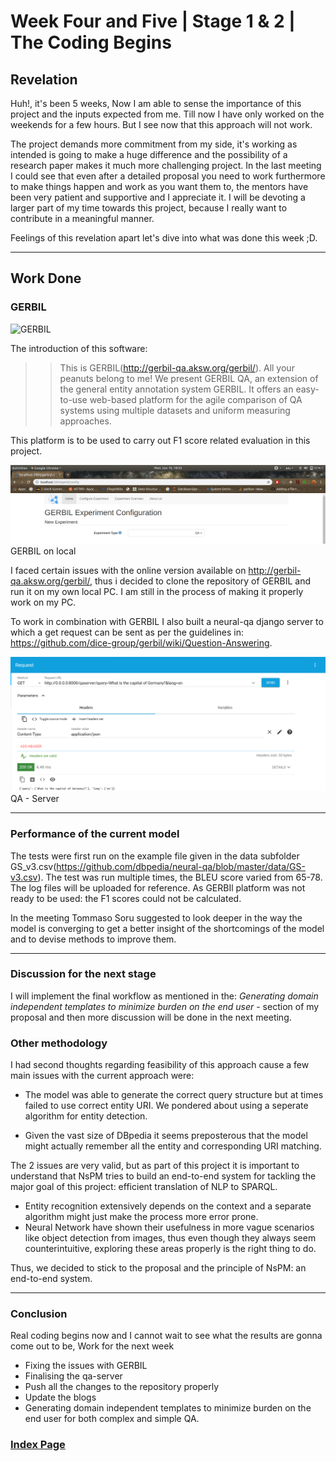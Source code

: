 # Week Four and Five | Stage 1 & 2 | The Coding Begins

## Revelation

Huh!, it's been 5 weeks, Now I am able to sense the importance of this project and the inputs expected from me. Till now I have only worked on the weekends for a few hours. But I see now that this approach will not work.

The project demands more commitment from my side, it's working as intended is going to make a huge difference and the possibility of a research paper makes it much more challenging project. In the last meeting I could see that even after a detailed proposal you need to work furthermore to make things happen and work as you want them to, the mentors have been very patient and supportive and I appreciate it. I will be devoting a larger part of my time towards this project, because I really want to contribute in a meaningful manner.

Feelings of this revelation apart let's dive into what was done this week ;D.

---

## Work Done

### GERBIL

<span align="center">![GERBIL](http://gerbil-qa.aksw.org/gerbil/webResources/gerbil_logo_transparent.png)</span>

The introduction of this software:

>> This is GERBIL(http://gerbil-qa.aksw.org/gerbil/). All your peanuts belong to me! We present GERBIL QA, an extension of the general entity annotation system GERBIL. It offers an easy-to-use web-based platform for the agile comparison of QA systems using multiple datasets and uniform measuring approaches.

This platform is to be used to carry out F1 score related evaluation in this project.

![GERBIL local](static/GERBIL_local.png)
GERBIL on local

I faced certain issues with the online version available on http://gerbil-qa.aksw.org/gerbil/, thus i decided to clone the repository of GERBIL and run it on my own local PC. I am still in the process of making it properly work on my PC.

To work in combination with GERBIL I also built a neural-qa django server to which a get request can be sent as per the guidelines in: https://github.com/dice-group/gerbil/wiki/Question-Answering.

![qa-server](static/qa_server.png)
QA - Server

---

### Performance of the current model

The tests were first run on the example file given in the data subfolder GS_v3.csv(https://github.com/dbpedia/neural-qa/blob/master/data/GS-v3.csv). The test was run multiple times, the BLEU score varied from 65-78. The log files will be uploaded for reference. As GERBIl platform was not ready to be used: the F1 scores could not be calculated.

In the meeting Tommaso Soru suggested to look deeper in the way the model is converging to get a better insight of the shortcomings of the model and to devise methods to improve them.

---

### Discussion for the next stage

I will implement the final workflow as mentioned in the: _Generating domain independent templates to minimize burden on the end user_ - section of my proposal and then more discussion will be done in the next meeting.

### Other methodology

I had second thoughts regarding feasibility of this approach cause a few main issues with the current approach were:

- The model was able to generate the correct query structure but at times failed to use correct entity URI. We pondered about using a seperate algorithm for entity detection.

- Given the vast size of DBpedia it seems preposterous that the model might actually remember all the entity and corresponding URI matching.

The 2 issues are very valid, but as part of this project it is important to understand that NsPM tries to build an end-to-end system for tackling the major goal of this project: efficient translation of NLP to SPARQL.

- Entity recognition extensively depends on the context and a separate algorithm might just make the process more error prone.
- Neural Network have shown their usefulness in more vague scenarios like object detection from images, thus even though they always seem counterintuitive, exploring these areas properly is the right thing to do.

Thus, we decided to stick to the proposal and the principle of NsPM: an end-to-end system.

---

### Conclusion

Real coding begins now and I cannot wait to see what the results are gonna come out to be, Work for the next week

- Fixing the issues with GERBIL
- Finalising the qa-server
- Push all the changes to the repository properly
- Update the blogs
- Generating domain independent templates to minimize burden on the end user for both complex and simple QA.

### [Index Page](https://anandpanchbhai.com/A-Neural-QA-Model-for-DBpedia/)
